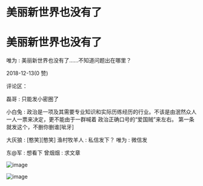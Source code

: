 # 美丽新世界也没有了

# 美丽新世界也没有了

唯为 : 美丽新世界也没有了……不知道问题出在哪里？

2018-12-13(0 赞)

评论区：

磊哥 : 只能发小密圈了

小白兔 : 政治是一项及其需要专业知识和实际历练经历的行业。不该是由泯然众人一人一票来决定，更不能由于一群喊着 政治正确口号的“爱国贼”来左右。 第一条就发这个，不删你删谁[呲牙]

大灰狼 : [憨笑][憨笑] 渔村牧羊人 : 私信发下？ 唯为 : 微信发

东@军 : 想看下 曾烟烟 : 求文章

![image](img/Image_1331.png)

![image](img/Image_1341.png)